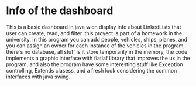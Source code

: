 # Info of the dashboard
This is a basic dashboard in java wich display info about LinkedLists that user can create, read, and filter. this proyect is part of a homework in the university.
in this program you can add people, vehicles, ships, planes, and you can assign an owner for each instance of the vehicles in the program, there´s no database,
all stuff is it store temporarily in the memory, the code implements a graphic interface with flatlaf library that improves the ux in the program, and also the
program have some interesting stuff like Exception controlling, Extends clasess, and a fresh look considering the common interfaces with java swing.
